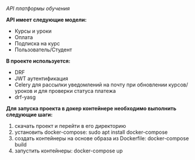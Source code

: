*API платформы обучения*

**API имеет следующие модели:**

- Курсы и уроки
- Оплата
- Подписка на курс
- Пользователь/Студент

**В проекте используется:**

- DRF
- JWT аутентификация
- Celery для рассылки уведомлений на почту при обновлении курсов/уроков и для проверки статуса платежа
- drf-yasg

**Для запуска проекта в докер контейнере необходимо выполнить следующие шаги:**

1. скачать проект и перейти в его директорию
2. установить docker-compose: sudo apt  install docker-compose
3. создать контейнеры на основе образа из Dockerfile: docker-compose build
4. запустить контейнеры: docker-compose up


